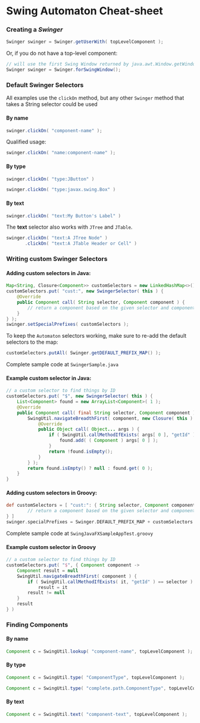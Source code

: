 # Swing Automaton Cheat-sheet

### Creating a *Swinger*
```java
Swinger swinger = Swinger.getUserWith( topLevelComponent );
```
Or, if you do not have a top-level component:
```java
// will use the first Swing Window returned by java.awt.Window.getWindows() as the topLevelComponent
Swinger swinger = Swinger.forSwingWindow();
```

### Default Swinger Selectors
All examples use the `clickOn` method, but any other `Swinger` method that takes a String selector could be used

#### By name

```java
swinger.clickOn( "component-name" );
```
Qualified usage:
```java
swinger.clickOn( "name:component-name" );
```

#### By type

```java
swinger.clickOn( "type:JButton" )
```
```java
swinger.clickOn( "type:javax.swing.Box" )
```

#### By text

```java
swinger.clickOn( "text:My Button's Label" )
```
The **text** selector also works with `JTree` and `JTable`.
```java
swinger.clickOn( "text:A JTree Node" )
       .clickOn( "text:A JTable Header or Cell" )
```

### Writing custom Swinger Selectors

#### Adding custom selectors in Java:
```java
Map<String, Closure<Component>> customSelectors = new LinkedHashMap<>();
customSelectors.put( "cust:", new SwingerSelector( this ) {
    @Override
    public Component call( String selector, Component component ) {
        // return a component based on the given selector and component
    }
} );
swinger.setSpecialPrefixes( customSelectors );
```
To keep the `Automaton` selectors working, make sure to re-add the default selectors to the map:

```java
customSelectors.putAll( Swinger.getDEFAULT_PREFIX_MAP() );
```
Complete sample code at `SwingerSample.java`

#### Example custom selector in Java:
```java
// a custom selector to find things by ID
customSelectors.put( "$", new SwingerSelector( this ) {
    List<Component> found = new ArrayList<Component>( 1 );
    @Override
    public Component call( final String selector, Component component ) {
        SwingUtil.navigateBreadthFirst( component, new Closure( this ) {
            @Override
            public Object call( Object... args ) {
                if ( SwingUtil.callMethodIfExists( args[ 0 ], "getId" ).equals( selector ) ) {
                    found.add( ( Component ) args[ 0 ] );
                }
                return !found.isEmpty();
            }
        } );
        return found.isEmpty() ? null : found.get( 0 );
    }
}
```

#### Adding custom selectors in  Groovy:
```groovy
def customSelectors = [ "cust:": { String selector, Component component ->
        // return a component based on the given selector and component
} ]
swinger.specialPrefixes = Swinger.DEFAULT_PREFIX_MAP + customSelectors
```

Complete sample code at `SwingJavaFXSampleAppTest.groovy`

#### Example custom selector in Groovy
```groovy
// a custom selector to find things by ID
customSelectors.put( "$", { Component component ->
    Component result = null
    SwingUtil.navigateBreadthFirst( component ) {
        if ( SwingUtil.callMethodIfExists( it, "getId" ) == selector )
            result = it
        result != null
    }
    result
} )
```

### Finding Components

#### By name
```java
Component c = SwingUtil.lookup( "component-name", topLevelComponent );
```

#### By type
```java
Component c = SwingUtil.type( "ComponentType", topLevelComponent );
```
```java
Component c = SwingUtil.type( "complete.path.ComponentType", topLevelComponent );
```


#### By text
```java
Component c = SwingUtil.text( "component-text", topLevelComponent );
```
